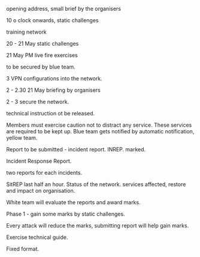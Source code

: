 
opening address, small brief by the organisers

10 o clock onwards, static challenges

training network

20 - 21 May static challenges

21 May PM live fire exercises

to be secured by blue team. 

3 VPN configurations into the network.

2 - 2.30 21 May briefing by organisers

2 - 3 secure the network.

technical instruction ot be released.

Members must exercise caution not to distract any service. These services are required to be kept up. Blue team gets notified by automatic notification, yellow team.

Report to be submitted - incident report. INREP. marked.

Incident Response Report.

two reports for each incidents.

SitREP last half an hour. Status of the network. services affected, restore and impact on organisation.

White team will evaluate the reports and award marks.

Phase 1 - gain some marks by static challenges.

Every attack will reduce the marks, submitting report will help gain marks.

Exercise technical guide.

Fixed format.